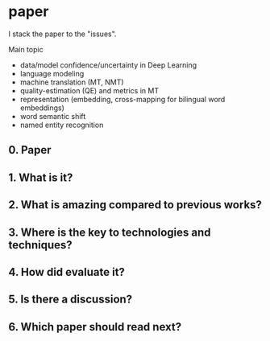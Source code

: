 # paper
I stack the paper to the "issues".

Main topic  
* data/model confidence/uncertainty in Deep Learning
* language modeling
* machine translation (MT, NMT)
* quality-estimation (QE) and metrics in MT
* representation (embedding, cross-mapping for bilingual word embeddings)  
* word semantic shift
* named entity recognition

## 0. Paper

## 1. What is it?

## 2. What is amazing compared to previous works?

## 3. Where is the key to technologies and techniques?

## 4. How did evaluate it?

## 5. Is there a discussion?

## 6. Which paper should read next?
